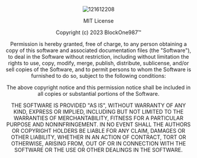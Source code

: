 <p align="center">
  <img src="https://github.com/BlockOne987/BlockOne987/assets/100479204/81cdcb10-a952-490b-83ee-65d12aca477c" alt="121612208" />
</p>

<p align="center">
  MIT License
</p>

<p align="center">
  Copyright (c) 2023 BlockOne987™️
</p>

<p align="center">
  Permission is hereby granted, free of charge, to any person obtaining a copy
  of this software and associated documentation files (the "Software"), to deal
  in the Software without restriction, including without limitation the rights
  to use, copy, modify, merge, publish, distribute, sublicense, and/or sell
  copies of the Software, and to permit persons to whom the Software is
  furnished to do so, subject to the following conditions:
</p>

<p align="center">
  The above copyright notice and this permission notice shall be included in all
  copies or substantial portions of the Software.
</p>

<p align="center">
  THE SOFTWARE IS PROVIDED "AS IS", WITHOUT WARRANTY OF ANY KIND, EXPRESS OR
  IMPLIED, INCLUDING BUT NOT LIMITED TO THE WARRANTIES OF MERCHANTABILITY,
  FITNESS FOR A PARTICULAR PURPOSE AND NONINFRINGEMENT. IN NO EVENT SHALL THE
  AUTHORS OR COPYRIGHT HOLDERS BE LIABLE FOR ANY CLAIM, DAMAGES OR OTHER
  LIABILITY, WHETHER IN AN ACTION OF CONTRACT, TORT OR OTHERWISE, ARISING FROM,
  OUT OF OR IN CONNECTION WITH THE SOFTWARE OR THE USE OR OTHER DEALINGS IN THE
  SOFTWARE.
</p>

